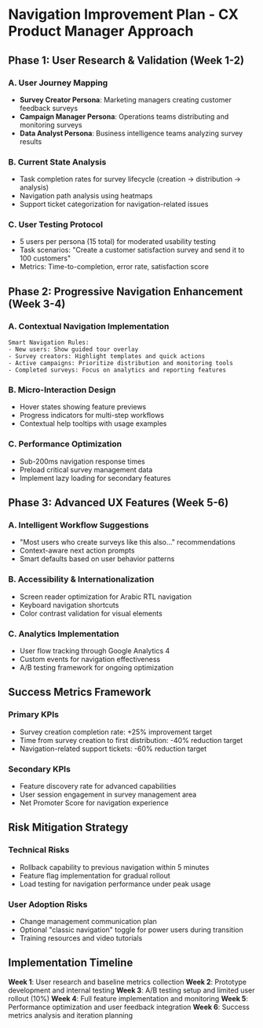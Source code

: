 # Navigation Improvement Plan - CX Product Manager Approach

## Phase 1: User Research & Validation (Week 1-2)

### A. User Journey Mapping
- **Survey Creator Persona**: Marketing managers creating customer feedback surveys
- **Campaign Manager Persona**: Operations teams distributing and monitoring surveys  
- **Data Analyst Persona**: Business intelligence teams analyzing survey results

### B. Current State Analysis
- Task completion rates for survey lifecycle (creation → distribution → analysis)
- Navigation path analysis using heatmaps
- Support ticket categorization for navigation-related issues

### C. User Testing Protocol
- 5 users per persona (15 total) for moderated usability testing
- Task scenarios: "Create a customer satisfaction survey and send it to 100 customers"
- Metrics: Time-to-completion, error rate, satisfaction score

## Phase 2: Progressive Navigation Enhancement (Week 3-4)

### A. Contextual Navigation Implementation
```
Smart Navigation Rules:
- New users: Show guided tour overlay
- Survey creators: Highlight templates and quick actions
- Active campaigns: Prioritize distribution and monitoring tools
- Completed surveys: Focus on analytics and reporting features
```

### B. Micro-Interaction Design
- Hover states showing feature previews
- Progress indicators for multi-step workflows
- Contextual help tooltips with usage examples

### C. Performance Optimization
- Sub-200ms navigation response times
- Preload critical survey management data
- Implement lazy loading for secondary features

## Phase 3: Advanced UX Features (Week 5-6)

### A. Intelligent Workflow Suggestions
- "Most users who create surveys like this also..." recommendations
- Context-aware next action prompts
- Smart defaults based on user behavior patterns

### B. Accessibility & Internationalization
- Screen reader optimization for Arabic RTL navigation
- Keyboard navigation shortcuts
- Color contrast validation for visual elements

### C. Analytics Implementation
- User flow tracking through Google Analytics 4
- Custom events for navigation effectiveness
- A/B testing framework for ongoing optimization

## Success Metrics Framework

### Primary KPIs
- Survey creation completion rate: +25% improvement target
- Time from survey creation to first distribution: -40% reduction target
- Navigation-related support tickets: -60% reduction target

### Secondary KPIs  
- Feature discovery rate for advanced capabilities
- User session engagement in survey management area
- Net Promoter Score for navigation experience

## Risk Mitigation Strategy

### Technical Risks
- Rollback capability to previous navigation within 5 minutes
- Feature flag implementation for gradual rollout
- Load testing for navigation performance under peak usage

### User Adoption Risks
- Change management communication plan
- Optional "classic navigation" toggle for power users during transition
- Training resources and video tutorials

## Implementation Timeline

**Week 1**: User research and baseline metrics collection
**Week 2**: Prototype development and internal testing
**Week 3**: A/B testing setup and limited user rollout (10%)
**Week 4**: Full feature implementation and monitoring
**Week 5**: Performance optimization and user feedback integration
**Week 6**: Success metrics analysis and iteration planning